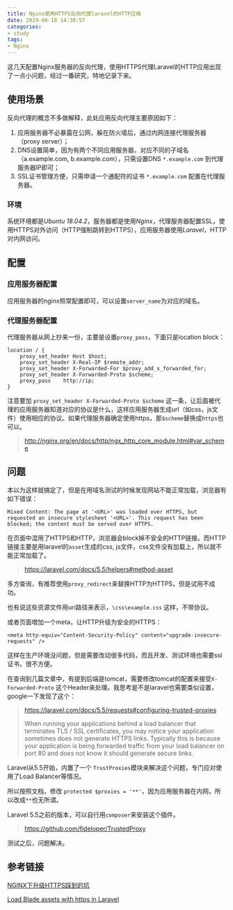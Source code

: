 ```yaml
---
title: Nginx使用HTTPS反向代理laravel的HTTP应用
date: 2019-06-18 14:38:57
categories:
- study
tags:
- Nginx
---
```


这几天配置Nginx服务器的反向代理，使用HTTPS代理Laravel的HTTP应用出现了一点小问题，经过一番研究，特地记录下来。

<!--more-->

## 使用场景
反向代理的概念不多做解释，此处应用反向代理主要原因如下：

1. 应用服务器不必暴露在公网，躲在防火墙后，通过内网连接代理服务器（proxy server）；
2. DNS设置简单，因为有两个不同应用服务器，对应不同的子域名（a.example.com, b.example.com），只需设置DNS `*.example.com` 到代理服务器IP即可；
3. SSL证书管理方便，只需申请一个通配符的证书 `*.example.com` 配置在代理服务器。


### 环境
系统环境都是*Ubuntu 18.04.2*，服务器都是使用*Nginx*，代理服务器配置SSL，使用HTTPS对外访问（HTTP强制跳转到HTTPS），应用服务器使用*Laravel*，HTTP对内网访问。


## 配置

### 应用服务器配置

应用服务器的nginx照常配置即可，可以设置`server_name`为对应的域名。

### 代理服务器配置

代理服务器从网上抄来一份，主要是设置`proxy_pass`，下面只是location block：

```b使
location / {
    proxy_set_header Host $host;
    proxy_set_header X-Real-IP $remote_addr;
    proxy_set_header X-Forwarded-For $proxy_add_x_forwarded_for;
    proxy_set_header X-Forwarded-Proto $scheme;
    proxy_pass    http://ip;
}
```

注意要加 `proxy_set_header X-Forwarded-Proto $scheme` 这一条，让后面被代理的应用服务器知道对应的协议是什么，这样应用服务器生成url（如css，js文件）使用相应的协议。如果代理服务器确定使用https，那`$scheme`替换成`https`也可以。
>http://nginx.org/en/docs/http/ngx_http_core_module.html#var_scheme

## 问题

本以为这样就搞定了，但是在用域名测试的时候发现网站不能正常加载，浏览器有如下错误：

```
Mixed Content: The page at '<URL>' was loaded over HTTPS, but requested an insecure stylesheet '<URL>'. This request has been blocked; the content must be served over HTTPS.
```

在页面中混用了HTTPS和HTTP，浏览器会block掉不安全的HTTP链接。而HTTP链接主要是用laravel的`asset`生成的css, js文件，css文件没有加载上，所以就不能正常加载了。
>https://laravel.com/docs/5.5/helpers#method-asset

多方查询，有推荐使用`proxy_redirect`来替换HTTP为HTTPS，但是试用不成功。

也有说这些资源文件用uri路径来表示，`\css\example.css` 这样，不带协议。

或者页面增加一个meta，让HTTP升级为安全的HTTPS：
```
<meta http-equiv="Content-Security-Policy" content="upgrade-insecure-requests" />
```

这样在生产环境没问题，但是需要改动很多代码，而且开发、测试环境也需要ssl证书，很不方便。

在查询到几篇文章中，有提到后端是tomcat，需要修改tomcat的配置来接受`X-Forwarded-Proto` 这个Header来处理。我思考是不是laravel也需要类似设置，google一下发现了这个：
>https://laravel.com/docs/5.5/requests#configuring-trusted-proxies
>
>When running your applications behind a load balancer that terminates TLS / SSL certificates, you may notice your application sometimes does not generate HTTPS links. Typically this is because your application is being forwarded traffic from your load balancer on port 80 and does not know it should generate secure links.

Laravel从5.5开始，内置了一个 `TrustProxies`模块来解决这个问题，专门应对使用了Load Balancer等情况。

所以按照文档，修改 `protected $proxies = '**'`，因为应用服务器在内网，所以改成`**`也无所谓。

Laravel 5.5之前的版本，可以自行用`composer`来安装这个插件。
>https://github.com/fideloper/TrustedProxy

测试之后，问题解决。


## 参考链接
[NGINX下升级HTTPS踩到的坑](https://www.centos.bz/2018/01/nginx%E4%B8%8B%E5%8D%87%E7%BA%A7https%E8%B8%A9%E5%88%B0%E7%9A%84%E5%9D%91/)

[Load Blade assets with https in Laravel](https://stackoverflow.com/a/52049183)